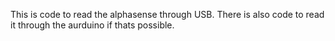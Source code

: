 This is code to read the alphasense through USB. There is also code to read it through the aurduino if thats possible.
